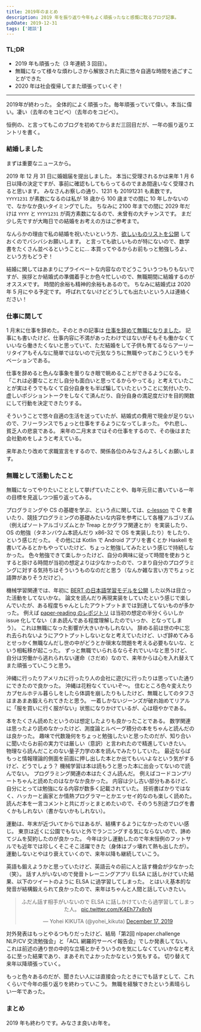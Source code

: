 ```yaml
---
title: 2019年のまとめ
description: 2019 年を振り返り今年もよく頑張ったなと感慨に耽るブログ記事。
pubDate: 2019-12-31
tags: ['雑談']
---
```


### TL;DR
- 2019 年も頑張った（3 年連続 3 回目）。
- 無職になって様々な煩わしさから解放された真に悠々自適な時間を過ごすことができた
- 2020 年は社会復帰してまた頑張っていくぞ！
---

2019年が終わった。 全体的によく頑張った。毎年頑張っていて偉い。本当に偉い。凄い（去年のをコピペ）（去年のをコピペ）。

恒例の、と言ってもこのブログを初めてからまだ三回目だが、一年の振り返りエントリを書く。

### 結婚しました
まずは重要なニュースから。

2019 年 12 月 31 日に婚姻届を提出しました。
本当に受理されるかは来年 1 月 6 日以降の決定ですが、事前に確認もしてもらってるのでまあ間違いなく受理されると思います。
みなさんお察しの通り、1231 も 20191231 も素数です。
`YYYY1231` が素数になるのは私が 18 歳から 100 歳までの間に 10 年しかないので、なかなか良いタイミングでした。
ちなみに 2100 年までの間に 2029 年だけは `YYYY` と `YYYY1231` が両方素数になるので、未曾有の大チャンスです。
まだ少し先ですが大晦日での結婚をお考えの方はご参考まで。

なんらかの理由で私の結婚を祝いたいという方、[欲しいものリストを公開](https://www.amazon.jp/hz/wishlist/ls/1MD336Z6195VM?ref_=wl_share) しておくのでバシバシお願いします。
と言っても欲しいものが特にないので、数学書をたくさん並べるということに...
本買ってやるからお前もっと勉強しろよ、という方もどうぞ！

結婚に関してはあまりにプライベートな内容なのでどうこういうつもりもないですが、挨拶とか結婚式の準備着手とか色々忙しいので、無職期間に結婚するのがオススメです。
時間的余裕も精神的余裕もあるので。
ちなみに結婚式は 2020 年 5 月にやる予定です。
呼ばれてないけどどうしても出たいという人は連絡ください！

### 仕事に関して
1 月末に仕事を辞めた。そのときの記事は [仕事を辞めて無職になりました](https://yoheikikuta.github.io/blog/2019-01-31-retirement/)。
記事にも書いたけど、仕事内容に不満があったわけではないがそもそも働かなくていいなら働きたくないと思っていて、ただ結婚をして子供も育てるならアーリーリタイアもそんなに簡単ではないので元気なうちに無職やっておこうというモチベーションである。

仕事を辞めると色んな事象を曇りなき眼で眺めることができるようになる。
「これは必要なことだし自分も面白いと思ってるからやってる」と考えていたことが実はそうでもなくて自分自身をも半ば騙していたということに気付いたり、虚しいポジショントークをしなくて済んだり、自分自身の満足度だけを目的関数にして行動を決定できたりする。

そういうことで悠々自適の生活を送っていたが、結婚式の費用で現金が足りないので、フリーランスでちょっと仕事をするようになってしまった。
やれ悲し、貧乏人の悲哀である。
来年の二月末まではその仕事をするので、その後はまた会社勤めをしようと考えている。

来年あたり改めて求職宣言をするので、関係各位のみなさんよろしくお願いします。

### 無職として活動したこと
無職になってやりたいこととして挙げていたことや、毎年元旦に書いている一年の目標を見返しつつ振り返ってみる。

プログラミングや CS の基礎を学ぶ、という点に関しては、[c-lesson](https://karino2.github.io/c-lesson/) で C を書いたり、競技プログラミングの基礎みたいな内容を参考にして各種アルゴリズム（例えばソートアルゴリズムとか Treap とかグラフ関連とか）を実装したり、OS の勉強（タネンバウム本読んだり x86-32 で OS を実装したり）をしたり、という感じだった。
その他には Kotlin で Android アプリを書くとか Haskell を書いてみるとかもやっていたけど、ちょっと勉強してみたという感じで持続しなかった。
色々勉強できて楽しかったけど、自分の興味に従って時間を使おうとすると掛ける時間が当初の想定よりは少なかったので、つまり自分のプログラミングに対する気持ちはそういうものなのだと思う（なんか雑な言い方でちょっと語弊がありそうだけど）。

機械学習関連では、年初に [BERT の日本語学習モデルを公開](https://github.com/yoheikikuta/bert-japanese) した以外は目立った活動をしてないかな。
論文を読んだり再現実装をしていたという感じで楽しんでいたが、ある程度ちゃんとしたアウトプットまでは到達してないものが多かった。
例えば [paper-reading のレポジトリ](https://github.com/yoheikikuta/paper-reading) は当初の想定の半分くらいしか issue 化してない（まあ読んである程度理解したのでいっか、となってしまう）。
これは無職になった影響が大きいかもしれない。
辞める前は世の中に忘れ去られないようにアウトプットしないとなと考えていたけど、いざ辞めてみるとせっかく無職なんだし世の中がどうとか瑣末な問題を考える必要もないな、という相転移が起こった。
ずっと無職でいられるならそれでいいなと思うけど、自分は労働から逃れられない運命（さだめ）なので、来年からは心を入れ替えてまた頑張っていこうと思う。

沖縄に行ったりアメリカに行ったり人の会社に遊びに行ったりは思っていた通りにできたので良かった。
沖縄は花粉なくていいぞ〜。
住むところ色々変えたりカプセルホテル暮らしをしたら体調を崩したりもしたけど、無職としてのタフさはまあまあ鍛えられてきたと思う。
一着しかないジーンズが破れ始めてリアルに「服を買いに行く服がない」状態になりかけているが、心は穏やかである。

本をたくさん読めたというのは想定したよりも良かったことである。
数学関連は思ったより読めなかったけど、測度論とルベーグ積分の本をちゃんと読んだのは良かった。
趣味で代数幾何をちょっと勉強したいと思ったのだが、知り合いに聞いたらお前の実力では厳しい（意訳）と言われたので精進していきたい。
物理なら読んだことのない量子力学の本を読んでみたりしていた。
最近ならばもっと情報理論的側面を前面に押し出した本とか出てもいいよなという気がするけど、どうでしょう？
機械学習は本は読もうと思った本に出会ってないので読んでない。
プログラミング関連の本はたくさん読んだ。
例えばコードコンプリートちゃんと読めたのはなかなか良かった。
内容は少し古い部分もあるけど、自分にとっては勉強になる内容が数多く記載されていた。
技術書ばかりではなく、ハッカーと画家とか情熱プログラマーとかエッセイ的なのも楽しく読めた。
読んだ本を一言コメントと共にガッとまとめたいので、そのうち別途ブログを書くかもしれない（書かないかもしれない）。

運動は、年末が近づいてからではあるが、結構するようになかったのでいい感じ。
東京は近くに公園でもないと外でランニングする気にならないので、諦めてジムを契約したのが良かった。
今年は少し運動したので年末恒例のフットサルでも近年では珍しくそこそこ活躍できた（身体はブッ壊れて熱も出したが）。
運動しないとやはり衰えていくので、来年以降も継続していこう。

英語も鍛えようかと思っていたけど、英語云々の前に人と話す機会が少なかった（笑）。
話す人がいないので発音トレーニングアプリ ELSA に話しかけていた結果、以下のツイートのように ELSA に過学習してしまった。
とはいえ基本的な発音が結構鍛えられて良かったので、来年はちゃんと人間と話していきたい。

<div align="center">
<blockquote class="twitter-tweet"><p lang="ja" dir="ltr">ふだん話す相手がいないので ELSA に話しかけていたら過学習してしまった人。 <a href="https://t.co/K4Eh77x8nN">pic.twitter.com/K4Eh77x8nN</a></p>&mdash; Yohei KIKUTA (@yohei_kikuta) <a href="https://twitter.com/yohei_kikuta/status/1206881141921177602?ref_src=twsrc%5Etfw">December 17, 2019</a></blockquote> <script async src="https://platform.twitter.com/widgets.js" charset="utf-8"></script>
</div>

対外発表はもっとやるつもりだったけど、結局「第2回 nlpaper.challenge NLP/CV 交流勉強会」と「ACL 網羅的サーベイ報告会」でしか発表してない。
これは前述の通り世の中的な立場とかそういうのを気にしなくていいかなと考えるに至った結果であり、まあそれでよかったかなという気もする。
切り替えて来年以降頑張っていく。

もっと色々あるのだが、聞きたい人には直接会ったときにでも話すとして、これくらいで今年の振り返りを終わっていこう。
無職を経験できたという素晴らしい一年であった。

### まとめ
2019 年も終わりです。みなさま良いお年を。
